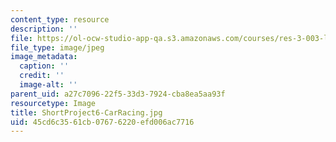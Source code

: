 ```yaml
---
content_type: resource
description: ''
file: https://ol-ocw-studio-app-qa.s3.amazonaws.com/courses/res-3-003-learn-to-build-your-own-videogame-with-the-unity-game-engine-and-microsoft-kinect-january-iap-2017/45cd6c3561cb07676220efd006ac7716_ShortProject6-CarRacing.jpg
file_type: image/jpeg
image_metadata:
  caption: ''
  credit: ''
  image-alt: ''
parent_uid: a27c7096-22f5-33d3-7924-cba8ea5aa93f
resourcetype: Image
title: ShortProject6-CarRacing.jpg
uid: 45cd6c35-61cb-0767-6220-efd006ac7716
---
```

